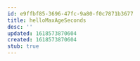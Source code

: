 ```yaml
---
id: e9ffbf85-3696-47fc-9a80-f0c7871b3677
title: helloMaxAgeSeconds
desc: ''
updated: 1618573870604
created: 1618573870604
stub: true
---
```


